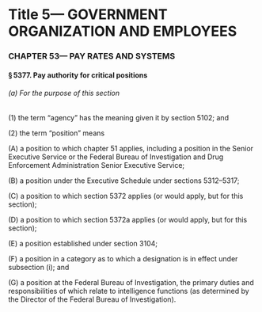 
# Title 5— GOVERNMENT ORGANIZATION AND EMPLOYEES
### CHAPTER 53— PAY RATES AND SYSTEMS
#### § 5377. Pay authority for critical positions
###### (a) For the purpose of this section

(1) the term “agency” has the meaning given it by section 5102; and

(2) the term “position” means

(A) a position to which chapter 51 applies, including a position in the Senior Executive Service or the Federal Bureau of Investigation and Drug Enforcement Administration Senior Executive Service;

(B) a position under the Executive Schedule under sections 5312–5317;

(C) a position to which section 5372 applies (or would apply, but for this section);

(D) a position to which section 5372a applies (or would apply, but for this section);

(E) a position established under section 3104;

(F) a position in a category as to which a designation is in effect under subsection (i); and

(G) a position at the Federal Bureau of Investigation, the primary duties and responsibilities of which relate to intelligence functions (as determined by the Director of the Federal Bureau of Investigation).
